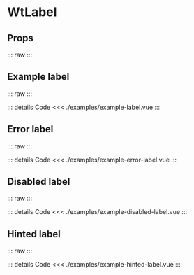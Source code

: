 <script setup>
import Docs from './wt-label-docs.vue';
import ExampleLabel from './examples/example-label.vue';
import ExampleErrorLabel from './examples/example-error-label.vue';
import ExampleDisabledLabel from './examples/example-disabled-label.vue';
import ExampleHintedLabel from './examples/example-hinted-label.vue';
</script>

# WtLabel

## Props

::: raw
<Docs/>
:::

## Example label

::: raw
<ExampleLabel/>
:::

::: details Code
<<< ./examples/example-label.vue
:::

## Error label

::: raw
<ExampleErrorLabel/>
:::

::: details Code
<<< ./examples/example-error-label.vue
:::

## Disabled label

::: raw
<ExampleDisabledLabel/>
:::

::: details Code
<<< ./examples/example-disabled-label.vue
:::

## Hinted label

::: raw
<ExampleHintedLabel/>
:::

::: details Code
<<< ./examples/example-hinted-label.vue
:::
